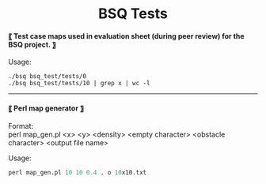 <h1 align="center">
 BSQ Tests
</h1>

####  〖 Test case maps used in evaluation sheet (during peer review) for the BSQ project. 〗

Usage:
```
./bsq bsq_test/tests/0
./bsq bsq_test/tests/10 | grep x | wc -l
```

----
#### 〖 Perl map generator 〗

Format:  
perl map_gen.pl \<x\> \<y\> \<density\> \<empty character\> \<obstacle character\> \<output file name\>

Usage:
```perl
perl map_gen.pl 10 10 0.4 . o 10x10.txt
```
